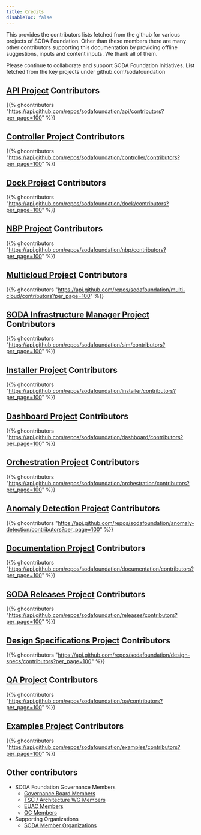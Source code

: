 ```yaml
---
title: Credits
disableToc: false
---
```

This provides the contributors lists fetched from the github for various projects of SODA Foundation. Other than these members there are many other contributors supporting this documentation by providing offline suggestions, inputs and content inputs. We thank all of them. <i class="fas fa-heart"></i>  <i class="fas fa-heart"></i> <i class="fas fa-heart"></i> 

Please continue to collaborate and support SODA Foundation Initiatives.
List fetched from the key projects under github.com/sodafoundation

## [API Project](https://github.com/sodafoundation/api) Contributors
{{% ghcontributors "https://api.github.com/repos/sodafoundation/api/contributors?per_page=100" %}}

## [Controller Project](https://github.com/sodafoundation/controller) Contributors
{{% ghcontributors "https://api.github.com/repos/sodafoundation/controller/contributors?per_page=100" %}}

## [Dock Project](https://github.com/sodafoundation/dock) Contributors
{{% ghcontributors "https://api.github.com/repos/sodafoundation/dock/contributors?per_page=100" %}}

## [NBP Project](https://github.com/sodafoundation/nbp) Contributors
{{% ghcontributors "https://api.github.com/repos/sodafoundation/nbp/contributors?per_page=100" %}}

## [Multicloud Project](https://github.com/sodafoundation/multi-cloud) Contributors
{{% ghcontributors "https://api.github.com/repos/sodafoundation/multi-cloud/contributors?per_page=100" %}}

## [SODA Infrastructure Manager Project](https://github.com/sodafoundation/sim) Contributors
{{% ghcontributors "https://api.github.com/repos/sodafoundation/sim/contributors?per_page=100" %}}

## [Installer Project](https://github.com/sodafoundation/installer) Contributors
{{% ghcontributors "https://api.github.com/repos/sodafoundation/installer/contributors?per_page=100" %}}

## [Dashboard Project](https://github.com/sodafoundation/dashboard) Contributors
{{% ghcontributors "https://api.github.com/repos/sodafoundation/dashboard/contributors?per_page=100" %}}

## [Orchestration Project](https://github.com/sodafoundation/orchestration) Contributors
{{% ghcontributors "https://api.github.com/repos/sodafoundation/orchestration/contributors?per_page=100" %}}

## [Anomaly Detection Project](https://github.com/sodafoundation/anomaly-detection) Contributors
{{% ghcontributors "https://api.github.com/repos/sodafoundation/anomaly-detection/contributors?per_page=100" %}}

## [Documentation Project](https://github.com/sodafoundation/documentation) Contributors
{{% ghcontributors "https://api.github.com/repos/sodafoundation/documentation/contributors?per_page=100" %}}

## [SODA Releases Project](https://github.com/sodafoundation/releases) Contributors
{{% ghcontributors "https://api.github.com/repos/sodafoundation/releases/contributors?per_page=100" %}}

## [Design Specifications Project](https://github.com/sodafoundation/design-specs) Contributors
{{% ghcontributors "https://api.github.com/repos/sodafoundation/design-specs/contributors?per_page=100" %}}

## [QA Project](https://github.com/sodafoundation/qa) Contributors
{{% ghcontributors "https://api.github.com/repos/sodafoundation/qa/contributors?per_page=100" %}}

## [Examples Project](https://github.com/sodafoundation/examples) Contributors
{{% ghcontributors "https://api.github.com/repos/sodafoundation/examples/contributors?per_page=100" %}}

## Other contributors
 - SODA Foundation Governance Members
	 - [Governance Board Members](https://sodafoundation.io/the-foundation/governing-board/)
	 - [TSC / Architecture WG Members](https://sodafoundation.io/the-foundation/technical-steering-committee/)
	 - [EUAC Members](https://sodafoundation.io/the-foundation/end-user-advisory-committee/)
	 - [OC Members](https://sodafoundation.io/the-foundation/outreach-committee/)
 - Supporting Organizations
	 - [SODA Member Organizations](https://sodafoundation.io/the-foundation/members/)






